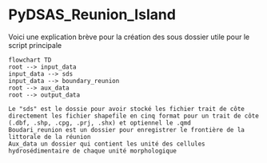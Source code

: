 # PyDSAS_Reunion_Island

Voici une explication brève pour la création des sous dossier utile pour le script principale

```mermaid
flowchart TD
root --> input_data
input_data --> sds
input_data --> boundary_reunion
root --> aux_data
root --> output_data

Le "sds" est le dossie pour avoir stocké les fichier trait de côte directement les fichier shapefile en cinq format pour un trait de côte (.dbf, .shp, .cpg, .prj, .shx) et optiennel le .qmd 
Boudari_reunion est un dossier pour enregistrer le frontière de la littorale de la réunion
Aux_data un dossier qui contient les unité des cellules hydrosédimentaire de chaque unité morphologique



